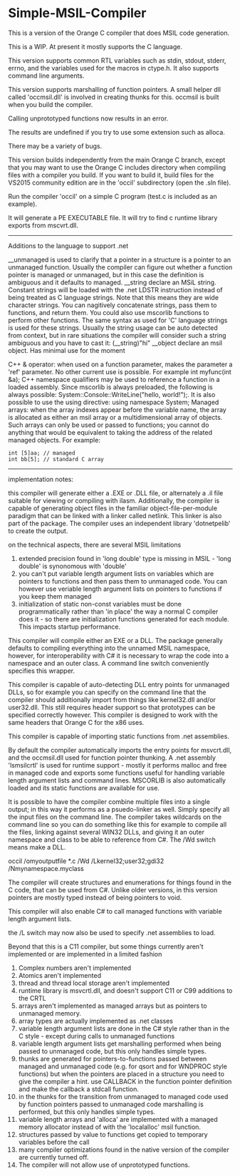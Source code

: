 # Simple-MSIL-Compiler

This is a version of the Orange C compiler that does MSIL code generation.

This is a WIP.  At present it mostly supports the C language.  

This version supports common RTL variables such as stdin, stdout, stderr, errno, and the variables used for the macros in
ctype.h.   It also supports command line arguments.
 
This version supports marshalling of function pointers.  A small helper dll called 'occmsil.dll' is involved in creating thunks for this.  occmsil is built when you build the compiler. 

Calling unprototyped functions now results in an error.

The results are undefined if you try to use some extension such as alloca.

There may be a variety of bugs.

This version builds independently from the main Orange C branch, except that you may want to use the Orange C includes directory when compiling files with a compiler you build.  If you want to build it, build files for the VS2015 community edition are in the 'occil' subdirectory (open the .sln file).

Run the compiler 'occil' on a simple C program (test.c is included as an example).

It will generate a PE EXECUTABLE file.   It will try to find c runtime library exports from mscvrt.dll.

------------------------------------
Additions to the language to support .net

__unmanaged is used to clarify that a pointer in a structure is a pointer to an unmanaged function.   Usually the compiler
	can figure out whether a function pointer is managed or unmanaged, but in this case the definition is ambiguous
	and it defaults to managed.
__string declare an MSiL string.  Constant strings will be loaded with the .net LDSTR instruction instead of being treated 	as C language strings.  Note that this means they are wide character strings.  You can nagitively concatenate
	strings, pass them to functions, and return them.  You could also use mscorlib functions to perform other
	functions.  The same syntax as used for 'C' language strings is used for these strings.   Usually the string usage
	can be auto detected from context, but in rare situations the compiler will consider such a string ambiguous and
	you have to cast it:   (__string)"hi"
__object declare an msil object.  Has minimal use for the moment

C++ & operator: when used on a function parameter, makes the parameter a 'ref' parameter.  No other current use is
	possible.   For example int myfunc(int &a);
C++ namespace qualifiers may be used to reference a function in a loaded assembly.  Since mscorlib is always preloaded,
	the following is always possible:   System::Console::WriteLine("hello, world!");.   It is also possible to use the
	using directive:  using namespace System;
Managed arrays: when the array indexes appear before the variable name, the array is allocated as either an msil array or
	a multidimensional array of objects.   Such arrays can only be used or passed to functions; you cannot do anything
	that would be equivalent to taking the address of the related managed objects.   For example:

	int [5]aa; // managed
	int bb[5]; // standard C array

------------------------------------
implementation notes:

this compiler will generate either a .EXE or .DLL file, or alternately a .il file suitable for viewing or compiling with ilasm.   Additionally, the compiler is capable of generating object files in the familiar object-file-per-module paradigm that can be linked with a linker called netlink.   This linker is also part of the package.   The compiler uses an independent library 'dotnetpelib' to create the output.

on the technical aspects, there are several MSIL limitations

1) extended precision found in 'long double' type is missing  in MSIL - 'long double' is synonomous with 'double'
2) you can't put variable length argument lists on variables which are pointers to functions and then pass them to
unmanaged code.   You can however use veriable length argument lists on pointers to functions if you keep them managed
3) initialization of static non-const variables must be done programmatically rather than 'in place' the way a normal C compiler does it - so there are initialization functions generated for each module.   This impacts startup performance.

This compiler will compile either an EXE or a DLL.  The package generally defaults to compiling everything into the unnamed MSIL namespace, however, for interoperability with C# it is necessary to wrap the code into a namespace and an outer class.  A command line switch conveniently specifies this wrapper.   

This compiler is capable of auto-detecting DLL entry points for unmanaged DLLs, so for example you can specify on the command line that the compiler should additionally import from things like kernel32.dll and/or user32.dll.   This still requires header support so that prototypes can be specified correctly however.   This compiler is designed to work with the same headers that Orange C for the x86 uses.  

This compiler is capable of importing static functions from .net assemblies.

By default the compiler automatically imports the entry points for msvcrt.dll, and the occmsil.dll used for function pointer thunking.  A .net assembly 'lsmsilcrtl' is used for runtime support - mostly it performs malloc and free in managed code and exports some functions useful for handling variable length argument lists and command lines.   MSCORLIB
is also automatically loaded and its static functions are available for use.

It is possible to have the compiler combine multiple files into a single output; in this way it performs as a psuedo-linker as well.   Simply specify all the input files on the command line.   The compiler takes wildcards on the command line so you can do something like this for example to compile all the files, linking against several WIN32 DLLs, and giving it an outer namespace and class to be able to reference from C#.   The /Wd switch means make a DLL.

occil /omyoutputfile *.c /Wd /Lkernel32;user32;gdi32 /Nmynamespace.myclass

The compiler will create structures and enumerations for things found in the C code, that can be used from C#.   Unlike older versions, in this version pointers are mostly typed instead of being pointers to void.   

This compiler will also enable C# to call managed functions with variable length argument lists.  

the /L switch may now also be used to specify .net assemblies to load.


Beyond that this is a C11 compiler, but some things currently aren't implemented or are implemented in a limited fashion

1) Complex numbers aren't implemented
2) Atomics aren't implemented
3) thread and thread local storage aren't implemented
4) runtime library is msvcrtl.dll, and doesn't support C11 or C99 additions to the CRTL
5) arrays aren't implemented as managed arrays but as pointers to unmanaged memory.
6) array types are actually implemented as .net classes
7) variable length argument lists are done in the C# style rather than in the C style - except during calls to unmanaged functions
8) variable length argument lists get marshalling performed when being passed to unmanaged code, but this only handles simple types.
9) thunks are generated for pointers-to-functions passed between managed and unmanaged code (e.g. for qsort and for WNDPROC style functions) but when the pointers are placed in a structure you need to give the compiler a hint.  use CALLBACK in the function pointer definition and make the callback a stdcall function.
10) in the thunks for the transition from unmanaged to managed code used by function pointers passed to unmanaged code marshalling is performed, but this only handles simple types.
11) variable length arrays and 'alloca' are implemented with a managed memory allocator instead of with the 'localalloc' msil function.
12) structures passed by value to functions get copied to temporary variables before the call
13) many compiler optimizations found in the native version of the compiler are currently turned off.
14) The compiler will not allow use of unprototyped functions.